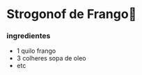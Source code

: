 # Strogonof de Frango:chicken:

### ingredientes ###

- 1 quilo frango
- 3 colheres sopa de oleo
- etc